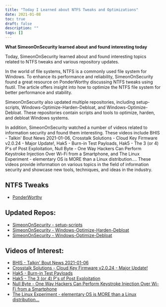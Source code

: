 ```yaml
---
title: "Today I Learned about NTFS Tweaks and Optimizations"
date: 2021-01-08
toc: true
draft: false
description: ""
tags: []
---
```


**What SimeonOnSecurity learned about and found interesting today**

Today, SimeonOnSecurity learned about and found interesting topics related to NTFS tweaks and various repository updates.

In the world of file systems, NTFS is a commonly used file system for Windows. To enhance its performance and reliability, SimeonOnSecurity found a great resource on PonderWorthy discussing NTFS tweaks using fsutil. The article offers insight into how to optimize the NTFS file system for better performance and stability.

SimeonOnSecurity also updated multiple repositories, including setup-scripts, Windows-Optimize-Harden-Debloat, and Windows-Optimize-Debloat. These repositories contain scripts and tools to optimize, harden, and debloat Windows systems.

In addition, SimeonOnSecurity watched a number of videos related to information security and found them interesting. These videos include BHIS - Talkin' Bout News 2021-01-06, Crosstalk Solutions - Cloud Key Firmware v2.0.24 - Major Update!, Hak5 - Burn-in Test Payloads, Hak5 - The 3 (or 4) P's of Post Exploitation, Null Byte - One Way Hackers Can Perform Keystroke Injection Over Wi-Fi from a Smartphone, and The Linux Experiment - elementary OS is MORE than a Linux distribution.... These videos provide information on various topics in the field of information security and showcase new tools, techniques, and ideas in the industry.

## NTFS Tweaks
- [PonderWorthy](https://notes.ponderworthy.com/fsutil-tweaks-for-ntfs-performance-and-reliability)

## Updated Repos:
- [SimeonOnSecurity - setup-scripts](https://github.com/simeononsecurity/setup-scripts)
- [SimeonOnSecurity - Windows-Optimize-Harden-Debloat](https://github.com/simeononsecurity/Windows-Optimize-Harden-Debloat)
- [SimeonOnSecurity - Windows-Optimize-Debloat](https://github.com/simeononsecurity/Windows-Optimize-Debloat)

## Videos of Interest:
- [BHIS - Talkin' Bout News 2021-01-06](https://www.youtube.com/watch?v=-zAIdP7OA6E)
- [Crosstalk Solutions - Cloud Key Firmware v2.0.24 - Major Update!](https://www.youtube.com/watch?v=y_A-Zcc1yHM)
- [Hak5 - Burn-in Test Payloads](https://www.youtube.com/watch?v=bTRO2EHTLBQ)
- [Hak5 - The 3 (or 4) P's of Post Exploitation](https://www.youtube.com/watch?v=OcEKXyJ8oqs)
- [Null Byte - One Way Hackers Can Perform Keystroke Injection Over Wi-Fi from a Smartphone](https://www.youtube.com/watch?v=srk63urpHNA)
- [The Linux Experiment - elementary OS is MORE than a Linux distribution...](https://www.youtube.com/watch?v=FuVN6YGGmDo)